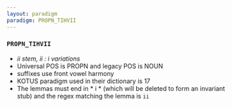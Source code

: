 ```yaml
---
layout: paradigm
paradigm: PROPN_TIHVII
---
```

### ` PROPN_TIHVII `

* _ii stem, ii : i variations_
* Universal POS is PROPN and legacy POS is NOUN
* suffixes use front vowel harmony
* KOTUS paradigm used in their dictionary is 17
* The lemmas must end in * i * (which will be deleted to form an invariant stub) and the regex matching the lemma is ` ii `
